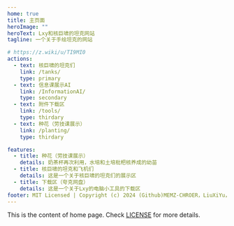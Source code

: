 ```yaml
---
home: true
title: 主页面
heroImage: ""
heroText: Lxy和核巨啸的坦克网站
tagline: 一个关于手绘坦克的网站

# https://z.wiki/u/TI9MI0
actions:
  - text: 核巨啸的坦克们
    link: /tanks/
    type: primary
  - text: 信息课展示AI
    link: /InformationAI/
    type: secondary
  - text: 附件下载区
    link: /tools/
    type: thirdary
  - text: 种花（劳技课展示）
    link: /planting/
    type: thirdary 

features:
  - title: 种花（劳技课展示）
    details: 奶茶杯再次利用，水培和土培枇杷核养成的幼苗  
  - title: 核巨啸的坦克和飞机们
    details: 这是一个关于核巨啸的坦克们的展示区
  - title: 下载区（夸克网盘）
    details: 这是一个关于Lxy的电脑小工具的下载区
footer: MIT Licensed | Copyright (c) 2024 (Github)MEMZ-CHROER，LiuXiYu，核巨啸 
---
```


This is the content of home page. Check [LICENSE][Lxy_MIT_License] for more details.

[Lxy_MIT_License]: ./LICENSE/LICENSE

